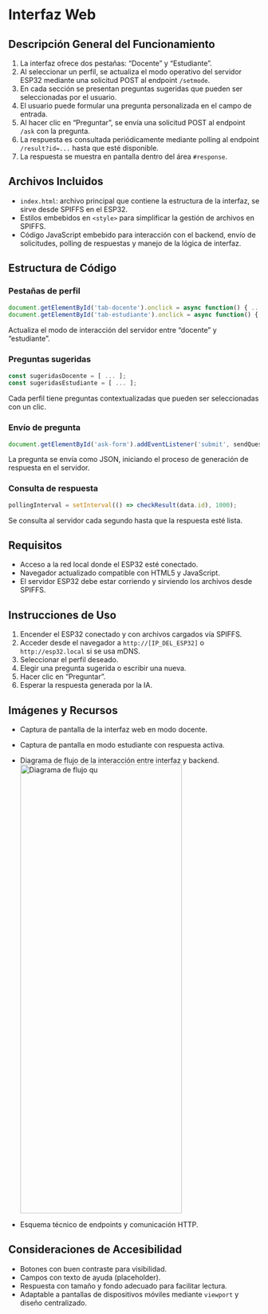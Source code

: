 # Interfaz Web 
## Descripción General del Funcionamiento

1. La interfaz ofrece dos pestañas: “Docente” y “Estudiante”.
2. Al seleccionar un perfil, se actualiza el modo operativo del servidor ESP32 mediante una solicitud POST al endpoint `/setmode`.
3. En cada sección se presentan preguntas sugeridas que pueden ser seleccionadas por el usuario.
4. El usuario puede formular una pregunta personalizada en el campo de entrada.
5. Al hacer clic en “Preguntar”, se envía una solicitud POST al endpoint `/ask` con la pregunta.
6. La respuesta es consultada periódicamente mediante polling al endpoint `/result?id=...` hasta que esté disponible.
7. La respuesta se muestra en pantalla dentro del área `#response`.

## Archivos Incluidos

- `index.html`: archivo principal que contiene la estructura de la interfaz, se sirve desde SPIFFS en el ESP32.
- Estilos embebidos en `<style>` para simplificar la gestión de archivos en SPIFFS.
- Código JavaScript embebido para interacción con el backend, envío de solicitudes, polling de respuestas y manejo de la lógica de interfaz.

## Estructura de Código

### Pestañas de perfil

```js
document.getElementById('tab-docente').onclick = async function() { ... };
document.getElementById('tab-estudiante').onclick = async function() { ... };
```

Actualiza el modo de interacción del servidor entre “docente” y “estudiante”.

### Preguntas sugeridas

```js
const sugeridasDocente = [ ... ];
const sugeridasEstudiante = [ ... ];
```

Cada perfil tiene preguntas contextualizadas que pueden ser seleccionadas con un clic.

### Envío de pregunta

```js
document.getElementById('ask-form').addEventListener('submit', sendQuestion);
```

La pregunta se envía como JSON, iniciando el proceso de generación de respuesta en el servidor.

### Consulta de respuesta

```js
pollingInterval = setInterval(() => checkResult(data.id), 1000);
```

Se consulta al servidor cada segundo hasta que la respuesta esté lista.

## Requisitos

- Acceso a la red local donde el ESP32 esté conectado.
- Navegador actualizado compatible con HTML5 y JavaScript.
- El servidor ESP32 debe estar corriendo y sirviendo los archivos desde SPIFFS.

## Instrucciones de Uso

1. Encender el ESP32 conectado y con archivos cargados vía SPIFFS.
2. Acceder desde el navegador a `http://[IP_DEL_ESP32]` o `http://esp32.local` si se usa mDNS.
3. Seleccionar el perfil deseado.
4. Elegir una pregunta sugerida o escribir una nueva.
5. Hacer clic en “Preguntar”.
6. Esperar la respuesta generada por la IA.

## Imágenes y Recursos 

- Captura de pantalla de la interfaz web en modo docente.
- Captura de pantalla en modo estudiante con respuesta activa.
- Diagrama de flujo de la interacción entre interfaz y backend.
  <img width="324" height="900" alt="Diagrama de flujo qu" src="https://github.com/user-attachments/assets/150f3f9a-0366-43b0-a10e-2164f65135c1" />

- Esquema técnico de endpoints y comunicación HTTP.

## Consideraciones de Accesibilidad

- Botones con buen contraste para visibilidad.
- Campos con texto de ayuda (placeholder).
- Respuesta con tamaño y fondo adecuado para facilitar lectura.
- Adaptable a pantallas de dispositivos móviles mediante `viewport` y diseño centralizado.

